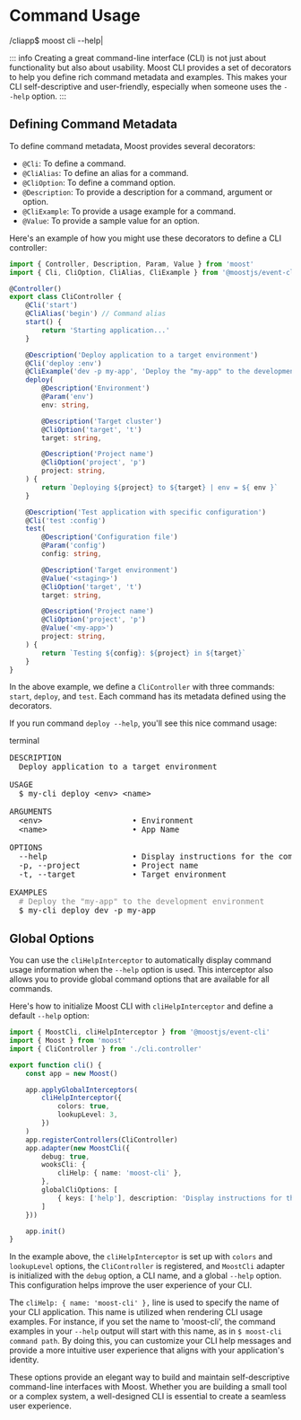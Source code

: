 # Command Usage

<span class="cli-header"><span class="cli-path">/cliapp</span><span class="cli-invite">$</span> moost cli --help<span class="cli-blink">|</span></span>

::: info
Creating a great command-line interface (CLI) is not just about functionality but also about usability.
Moost CLI provides a set of decorators to help you define rich command metadata and examples.
This makes your CLI self-descriptive and user-friendly, especially when someone uses the `--help` option.
:::

## Defining Command Metadata

To define command metadata, Moost provides several decorators:

- `@Cli`: To define a command.
- `@CliAlias`: To define an alias for a command.
- `@CliOption`: To define a command option.
- `@Description`: To provide a description for a command, argument or option.
- `@CliExample`: To provide a usage example for a command.
- `@Value`: To provide a sample value for an option.

Here's an example of how you might use these decorators to define a CLI controller:

```ts
import { Controller, Description, Param, Value } from 'moost'
import { Cli, CliOption, CliAlias, CliExample } from '@moostjs/event-cli'

@Controller()
export class CliController {
    @Cli('start')
    @CliAlias('begin') // Command alias
    start() {
        return 'Starting application...'
    }

    @Description('Deploy application to a target environment')
    @Cli('deploy :env')
    @CliExample('dev -p my-app', 'Deploy the "my-app" to the development environment')
    deploy(
        @Description('Environment')
        @Param('env')
        env: string,

        @Description('Target cluster')
        @CliOption('target', 't')
        target: string,

        @Description('Project name')
        @CliOption('project', 'p')
        project: string,
    ) {
        return `Deploying ${project} to ${target} | env = ${ env }`
    }

    @Description('Test application with specific configuration')
    @Cli('test :config')
    test(
        @Description('Configuration file')
        @Param('config')
        config: string,

        @Description('Target environment')
        @Value('<staging>')
        @CliOption('target', 't')
        target: string,

        @Description('Project name')
        @CliOption('project', 'p')
        @Value('<my-app>')
        project: string,
    ) {
        return `Testing ${config}: ${project} in ${target}`
    }
}
```

In the above example, we define a `CliController` with three commands: `start`, `deploy`, and `test`.
Each command has its metadata defined using the decorators.

If you run command `deploy --help`, you'll see this nice command usage:
<div class="language-terminal">
<span class="lang">terminal</span>
<pre>
<span class="bright">DESCRIPTION </span>
<span>  Deploy application to a target environment </span>
<span></span>
<span class="bright">USAGE </span>
<span>  $ my-cli deploy <span class="info">&#60;env&#62; &#60;name&#62;</span></span>
<span></span>
<span class="bright">ARGUMENTS </span>
<span>  <span class="info">&#60;env&#62;</span>                   • Environment </span>
<span>  <span class="info">&#60;name&#62;</span>                  • App Name </span>
<span></span>
<span class="bright">OPTIONS </span>
<span>  <span class="warn">--help</span>                  • Display instructions for the command.</span>
<span>  <span class="warn">-p</span>, <span class="warn">--project</span>           • Project name </span>
<span>  <span class="warn">-t</span>, <span class="warn">--target</span>            • Target environment </span>
<span></span>
<span class="bright">EXAMPLES </span>
<span style="opacity: 0.5">  # Deploy the "my-app" to the development environment </span>
<span>  $ my-cli deploy dev -p my-app </span>
</pre>   
</div>               

## Global Options

You can use the `cliHelpInterceptor` to automatically display command usage information when the `--help` option is used.
This interceptor also allows you to provide global command options that are available for all commands. 

Here's how to initialize Moost CLI with `cliHelpInterceptor` and define a default `--help` option:

```ts
import { MoostCli, cliHelpInterceptor } from '@moostjs/event-cli'
import { Moost } from 'moost'
import { CliController } from './cli.controller'

export function cli() {
    const app = new Moost()

    app.applyGlobalInterceptors(
        cliHelpInterceptor({  
            colors: true,
            lookupLevel: 3,
        })
    )
    app.registerControllers(CliController)
    app.adapter(new MoostCli({
        debug: true,
        wooksCli: {
            cliHelp: { name: 'moost-cli' },
        },
        globalCliOptions: [
            { keys: ['help'], description: 'Display instructions for the command.' }
        ]
    }))

    app.init()
}
```

In the example above, the `cliHelpInterceptor` is set up with `colors` and `lookupLevel` options,
the `CliController` is registered, and `MoostCli` adapter is initialized with the `debug` option,
a CLI name, and a global `--help` option.
This configuration helps improve the user experience of your CLI.

The `cliHelp: { name: 'moost-cli' },` line is used to specify the name of your CLI application.
This name is utilized when rendering CLI usage examples.
For instance, if you set the name to 'moost-cli', the command examples in your `--help` output will start with this name,
as in `$ moost-cli command path`.
By doing this, you can customize your CLI help messages and provide a more intuitive user experience that aligns with your application's identity.

These options provide an elegant way to build and maintain self-descriptive
command-line interfaces with Moost.
Whether you are building a small tool or a complex system,
a well-designed CLI is essential to create a seamless user experience.

